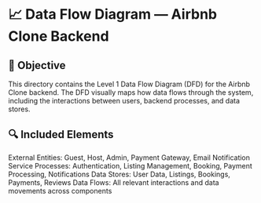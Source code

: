 # 📈 Data Flow Diagram — Airbnb Clone Backend
## 🎯 Objective
This directory contains the Level 1 Data Flow Diagram (DFD) for the Airbnb Clone backend. The DFD visually maps how data flows through the system, including the interactions between users, backend processes, and data stores.

## 🔍 Included Elements
External Entities: Guest, Host, Admin, Payment Gateway, Email Notification Service
Processes: Authentication, Listing Management, Booking, Payment Processing, Notifications
Data Stores: User Data, Listings, Bookings, Payments, Reviews
Data Flows: All relevant interactions and data movements across components
